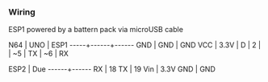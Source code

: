 ### Wiring

ESP1 powered by a battern pack via microUSB cable

 N64 | UNO  | ESP1
-----+------+------
 GND | GND  | GND
 VCC | 3.3V |
   D | 2    |
     | ~5   | TX
     | ~6   | RX

 ESP2 | Due
------+------
   RX | 18
   TX | 19
  Vin | 3.3V
  GND | GND
